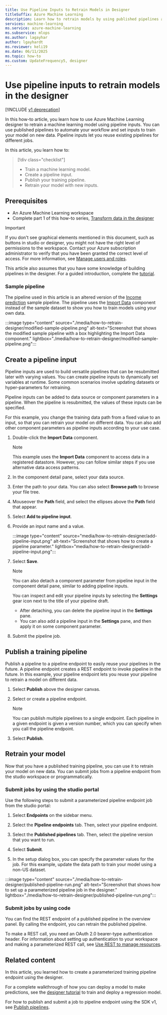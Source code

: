 ```yaml
---
title: Use Pipeline Inputs to Retrain Models in Designer
titleSuffix: Azure Machine Learning
description: Learn how to retrain models by using published pipelines and pipeline inputs in Azure Machine Learning designer.
services: machine-learning
ms.service: azure-machine-learning
ms.subservice: mlops
ms.author: lagayhar
author: lgayhardt
ms.reviewer: keli19
ms.date: 06/11/2025
ms.topic: how-to
ms.custom: UpdateFrequency5, designer
---
```


# Use pipeline inputs to retrain models in the designer

[!INCLUDE [v1 deprecation](../includes/sdk-v1-deprecation.md)]

In this how-to article, you learn how to use Azure Machine Learning designer to retrain a machine learning model using pipeline inputs. You can use published pipelines to automate your workflow and set inputs to train your model on new data. Pipeline inputs let you reuse existing pipelines for different jobs.  

In this article, you learn how to:

> [!div class="checklist"]
> * Train a machine learning model.
> * Create a pipeline input.
> * Publish your training pipeline.
> * Retrain your model with new inputs.

## Prerequisites

* An Azure Machine Learning workspace
* Complete part 1 of this how-to series, [Transform data in the designer](how-to-designer-transform-data.md)

> [!IMPORTANT]
> If you don't see graphical elements mentioned in this document, such as buttons in studio or designer, you might not have the right level of permissions to the workspace. Contact your Azure subscription administrator to verify that you have been granted the correct level of access. For more information, see [Manage users and roles](../how-to-assign-roles.md).

This article also assumes that you have some knowledge of building pipelines in the designer. For a guided introduction, complete the [tutorial](tutorial-designer-automobile-price-train-score.md). 

### Sample pipeline

The pipeline used in this article is an altered version of the [Income prediction](samples-designer.md#classification) sample pipeline. The pipeline uses the [Import Data](../algorithm-module-reference/import-data.md) component instead of the sample dataset to show you how to train models using your own data.

:::image type="content" source="./media/how-to-retrain-designer/modified-sample-pipeline.png" alt-text="Screenshot that shows the modified sample pipeline with a box highlighting the Import Data component." lightbox="./media/how-to-retrain-designer/modified-sample-pipeline.png":::

## Create a pipeline input

Pipeline inputs are used to build versatile pipelines that can be resubmitted later with varying values. You can create pipeline inputs to dynamically set variables at runtime. Some common scenarios involve updating datasets or hyper-parameters for retraining.

Pipeline inputs can be added to data source or component parameters in a pipeline. When the pipeline is resubmitted, the values of these inputs can be specified.

For this example, you change the training data path from a fixed value to an input, so that you can retrain your model on different data. You can also add other component parameters as pipeline inputs according to your use case.

1. Double-click the **Import Data** component.

    > [!NOTE]
    > This example uses the **Import Data** component to access data in a registered datastore. However, you can follow similar steps if you use alternative data access patterns.

1. In the component detail pane, select your data source.

1. Enter the path to your data. You can also select **Browse path** to browse your file tree. 

1. Mouseover the **Path** field, and select the ellipses above the **Path** field that appear.

1. Select **Add to pipeline input**.

1. Provide an input name and a value.

   :::image type="content" source="media/how-to-retrain-designer/add-pipeline-input.png" alt-text="Screenshot that shows how to create a pipeline parameter." lightbox="media/how-to-retrain-designer/add-pipeline-input.png":::

1. Select **Save**.

   > [!NOTE]
   > You can also detach a component parameter from pipeline input in the component detail pane, similar to adding pipeline inputs.
   >
   > You can inspect and edit your pipeline inputs by selecting the **Settings** gear icon next to the title of your pipeline draft. 
   >    - After detaching, you can delete the pipeline input in the **Settings** pane.
   >    - You can also add a pipeline input in the **Settings** pane, and then apply it on some component parameter.

1. Submit the pipeline job.

## Publish a training pipeline

Publish a pipeline to a pipeline endpoint to easily reuse your pipelines in the future. A pipeline endpoint creates a REST endpoint to invoke pipeline in the future. In this example, your pipeline endpoint lets you reuse your pipeline to retrain a model on different data.

1. Select **Publish** above the designer canvas.

1. Select or create a pipeline endpoint.

   > [!NOTE]
   > You can publish multiple pipelines to a single endpoint. Each pipeline in a given endpoint is given a version number, which you can specify when you call the pipeline endpoint.

1. Select **Publish**.

## Retrain your model

Now that you have a published training pipeline, you can use it to retrain your model on new data. You can submit jobs from a pipeline endpoint from the studio workspace or programmatically.

### Submit jobs by using the studio portal

Use the following steps to submit a parameterized pipeline endpoint job from the studio portal:

1. Select **Endpoints** on the sidebar menu.

1. Select the **Pipeline endpoints** tab. Then, select your pipeline endpoint.

1. Select the **Published pipelines** tab. Then, select the pipeline version that you want to run.

1. Select **Submit**.

1. In the setup dialog box, you can specify the parameter values for the job. For this example, update the data path to train your model using a non-US dataset.

:::image type="content" source="./media/how-to-retrain-designer/published-pipeline-run.png" alt-text="Screenshot that shows how to set up a parameterized pipeline job in the designer." lightbox="./media/how-to-retrain-designer/published-pipeline-run.png":::

### Submit jobs by using code

You can find the REST endpoint of a published pipeline in the overview panel. By calling the endpoint, you can retrain the published pipeline.

To make a REST call, you need an OAuth 2.0 bearer-type authentication header. For information about setting up authentication to your workspace and making a parameterized REST call, see [Use REST to manage resources](../how-to-manage-rest.md).

## Related content

In this article, you learned how to create a parameterized training pipeline endpoint using the designer.

For a complete walkthrough of how you can deploy a model to make predictions, see the [designer tutorial](tutorial-designer-automobile-price-train-score.md) to train and deploy a regression model.

For how to publish and submit a job to pipeline endpoint using the SDK v1, see [Publish pipelines](how-to-deploy-pipelines.md).
